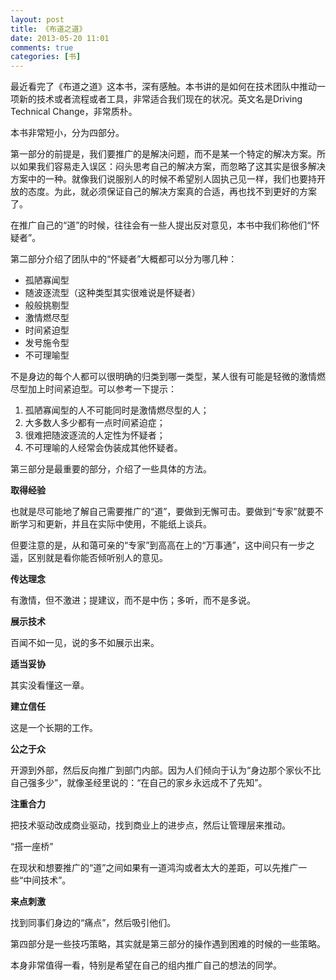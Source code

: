 ```yaml
---
layout: post
title: 《布道之道》
date: 2013-05-20 11:01
comments: true
categories: [书]
---
```


最近看完了《布道之道》这本书，深有感触。本书讲的是如何在技术团队中推动一项新的技术或者流程或者工具，非常适合我们现在的状况。英文名是Driving Technical Change，非常质朴。

本书非常短小，分为四部分。

第一部分的前提是，我们要推广的是解决问题，而不是某一个特定的解决方案。所以如果我们容易走入误区：闷头思考自己的解决方案，而忽略了这其实是很多解决方案中的一种。就像我们说服别人的时候不希望别人固执己见一样，我们也要持开放的态度。为此，就必须保证自己的解决方案真的合适，再也找不到更好的方案了。

在推广自己的“道”的时候，往往会有一些人提出反对意见，本书中我们称他们“怀疑者”。

第二部分介绍了团队中的“怀疑者”大概都可以分为哪几种：

* 孤陋寡闻型
* 随波逐流型（这种类型其实很难说是怀疑者）
* 般般挑剔型
* 激情燃尽型
* 时间紧迫型
* 发号施令型
* 不可理喻型

不是身边的每个人都可以很明确的归类到哪一类型，某人很有可能是轻微的激情燃尽型加上时间紧迫型。可以参考一下提示：

1. 孤陋寡闻型的人不可能同时是激情燃尽型的人；
2. 大多数人多少都有一点时间紧迫症；
3. 很难把随波逐流的人定性为怀疑者；
4. 不可理喻的人经常会伪装成其他怀疑者。

第三部分是最重要的部分，介绍了一些具体的方法。

**取得经验**

也就是尽可能地了解自己需要推广的“道”，要做到无懈可击。要做到“专家”就要不断学习和更新，并且在实际中使用，不能纸上谈兵。

但要注意的是，从和蔼可亲的“专家”到高高在上的“万事通”，这中间只有一步之遥，区别就是看你能否倾听别人的意见。

**传达理念**

有激情，但不激进；提建议，而不是中伤；多听，而不是多说。

**展示技术**

百闻不如一见，说的多不如展示出来。

**适当妥协**

其实没看懂这一章。

**建立信任**

这是一个长期的工作。

**公之于众**

开源到外部，然后反向推广到部门内部。因为人们倾向于认为“身边那个家伙不比自己强多少”，就像圣经里说的：“在自己的家乡永远成不了先知”。

**注重合力**

把技术驱动改成商业驱动，找到商业上的进步点，然后让管理层来推动。

“搭一座桥”

在现状和想要推广的“道”之间如果有一道鸿沟或者太大的差距，可以先推广一些“中间技术”。

**来点刺激**

找到同事们身边的“痛点”，然后吸引他们。

第四部分是一些技巧策略，其实就是第三部分的操作遇到困难的时候的一些策略。

本身非常值得一看，特别是希望在自己的组内推广自己的想法的同学。 